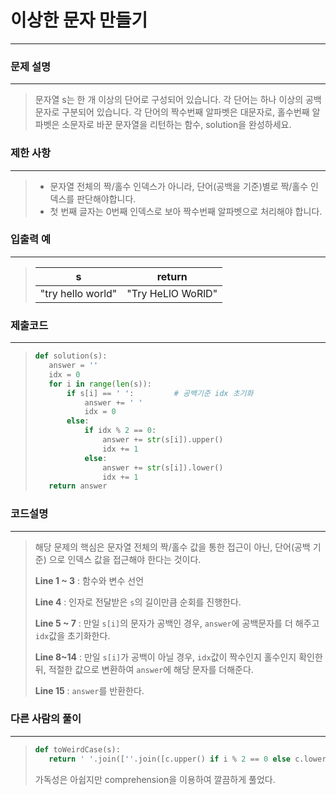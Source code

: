 # 이상한 문자 만들기

---



### 문제 설명

---

>문자열 s는 한 개 이상의 단어로 구성되어 있습니다. 각 단어는 하나 이상의 공백문자로 구분되어 있습니다. 각 단어의 짝수번째 알파벳은 대문자로, 홀수번째 알파벳은 소문자로 바꾼 문자열을 리턴하는 함수, solution을 완성하세요.



### 제한 사항

---

>- 문자열 전체의 짝/홀수 인덱스가 아니라, 단어(공백을 기준)별로 짝/홀수 인덱스를 판단해야합니다.
>- 첫 번째 글자는 0번째 인덱스로 보아 짝수번째 알파벳으로 처리해야 합니다.



### 입출력 예

---

>| s                 | return            |
>| ----------------- | ----------------- |
>| "try hello world" | "Try HeLlO WoRlD" |



### 제출코드

---

>```python
>def solution(s):
>    answer = ''
>    idx = 0
>    for i in range(len(s)):
>        if s[i] == ' ':         # 공백기준 idx 초기화
>            answer += ' '
>            idx = 0
>        else:
>            if idx % 2 == 0:
>                answer += str(s[i]).upper()
>                idx += 1
>            else:
>                answer += str(s[i]).lower()
>                idx += 1
>    return answer
>```



### 코드설명

---

>해당 문제의 핵심은 문자열 전체의 짝/홀수 값을 통한 접근이 아닌, 단어(공백 기준) 으로 인덱스 값을 접근해야 한다는 것이다.
>
>**Line 1 ~ 3** : 함수와 변수 선언
>
>**Line 4** : 인자로 전달받은 `s`의 길이만큼 순회를 진행한다.
>
>**Line 5 ~ 7** : 만일 `s[i]`의 문자가 공백인 경우, `answer`에 공백문자를 더 해주고 `idx`값을 초기화한다.
>
>**Line 8~14** : 만일 `s[i]`가 공백이 아닐 경우,  `idx`값이 짝수인지 홀수인지 확인한 뒤, 적절한 값으로 변환하여 
>					`answer`에 해당 문자를 더해준다.
>
>**Line 15** : `answer`를 반환한다.



### 다른 사람의 풀이

---

>```python
>def toWeirdCase(s):
>    return ' '.join([''.join([c.upper() if i % 2 == 0 else c.lower() for i, c in enumerate(w)]) for w in s.split('')])
>```
>
>가독성은 아쉽지만 comprehension을 이용하여 깔끔하게 풀었다.





